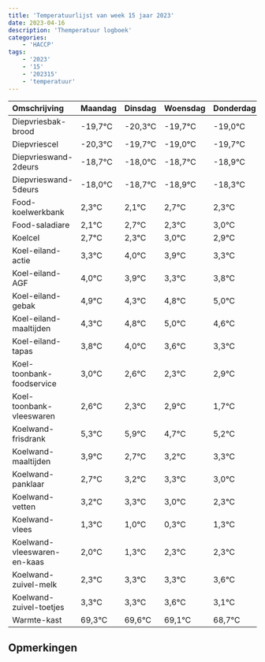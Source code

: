 ```yaml
---
title: 'Temperatuurlijst van week 15 jaar 2023'
date: 2023-04-16
description: 'Themperatuur logboek'
categories:
    - 'HACCP'
tags:
    - '2023'
    - '15'
    - '202315'
    - 'temperatuur'
---
```

|Omschrijving|Maandag|Dinsdag|Woensdag|Donderdag|Vrijdag|Zaterdag|Zondag|
|:---|:---|:---|:---|:---|:---|:---|:---|
|Diepvriesbak-brood|-19,7°C|-20,3°C|-19,7°C|-19,0°C|-19,7°C|-19,9°C|-19,3°C|
|Diepvriescel|-20,3°C|-19,7°C|-19,0°C|-19,7°C|-19,9°C|-19,3°C|-19,7°C|
|Diepvrieswand-2deurs|-18,7°C|-18,0°C|-18,7°C|-18,9°C|-18,3°C|-18,7°C|-18,0°C|
|Diepvrieswand-5deurs|-18,0°C|-18,7°C|-18,9°C|-18,3°C|-18,7°C|-18,0°C|-18,1°C|
|Food-koelwerkbank|2,3°C|2,1°C|2,7°C|2,3°C|3,0°C|2,9°C|2,3°C|
|Food-saladiare|2,1°C|2,7°C|2,3°C|3,0°C|2,9°C|2,3°C|2,8°C|
|Koelcel|2,7°C|2,3°C|3,0°C|2,9°C|2,3°C|2,8°C|3,0°C|
|Koel-eiland-actie|3,3°C|4,0°C|3,9°C|3,3°C|3,8°C|4,0°C|3,6°C|
|Koel-eiland-AGF|4,0°C|3,9°C|3,3°C|3,8°C|4,0°C|3,6°C|3,3°C|
|Koel-eiland-gebak|4,9°C|4,3°C|4,8°C|5,0°C|4,6°C|4,3°C|4,9°C|
|Koel-eiland-maaltijden|4,3°C|4,8°C|5,0°C|4,6°C|4,3°C|4,9°C|3,7°C|
|Koel-eiland-tapas|3,8°C|4,0°C|3,6°C|3,3°C|3,9°C|2,7°C|3,2°C|
|Koel-toonbank-foodservice|3,0°C|2,6°C|2,3°C|2,9°C|1,7°C|2,2°C|2,3°C|
|Koel-toonbank-vleeswaren|2,6°C|2,3°C|2,9°C|1,7°C|2,2°C|2,3°C|2,0°C|
|Koelwand-frisdrank|5,3°C|5,9°C|4,7°C|5,2°C|5,3°C|5,0°C|4,3°C|
|Koelwand-maaltijden|3,9°C|2,7°C|3,2°C|3,3°C|3,0°C|2,3°C|3,3°C|
|Koelwand-panklaar|2,7°C|3,2°C|3,3°C|3,0°C|2,3°C|3,3°C|3,3°C|
|Koelwand-vetten|3,2°C|3,3°C|3,0°C|2,3°C|3,3°C|3,3°C|3,6°C|
|Koelwand-vlees|1,3°C|1,0°C|0,3°C|1,3°C|1,3°C|1,6°C|1,1°C|
|Koelwand-vleeswaren-en-kaas|2,0°C|1,3°C|2,3°C|2,3°C|2,6°C|2,1°C|1,7°C|
|Koelwand-zuivel-melk|2,3°C|3,3°C|3,3°C|3,6°C|3,1°C|2,7°C|3,8°C|
|Koelwand-zuivel-toetjes|3,3°C|3,3°C|3,6°C|3,1°C|2,7°C|3,8°C|2,6°C|
|Warmte-kast|69,3°C|69,6°C|69,1°C|68,7°C|69,8°C|68,6°C|69,3°C|

## Opmerkingen


